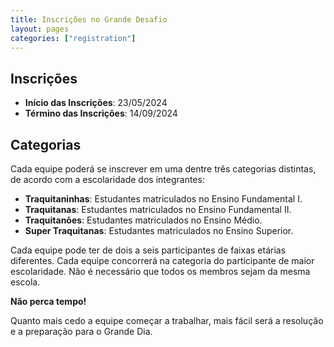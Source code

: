 ```yaml
---
title: Inscrições no Grande Desafio
layout: pages
categories: ["registration"]
---
```

## Inscrições

* **Início das Inscrições**: 23/05/2024
* **Término das Inscrições**: 14/09/2024

## Categorias

Cada equipe poderá se inscrever em uma dentre três categorias distintas, de acordo com a escolaridade dos integrantes:

* **Traquitaninhas**: Estudantes matriculados no Ensino Fundamental I.
* **Traquitanas**: Estudantes matriculados no Ensino Fundamental II.
* **Traquitanões**: Estudantes matriculados no Ensino Médio.
* **Super Traquitanas**: Estudantes matriculados no Ensino Superior.

Cada equipe pode ter de dois a seis participantes de faixas etárias diferentes. Cada equipe concorrerá na categoria do participante de maior escolaridade. Não é necessário que todos os membros sejam da mesma escola.

**Não perca tempo!**

Quanto mais cedo a equipe começar a trabalhar, mais fácil será a resolução e a preparação para o Grande Dia.

